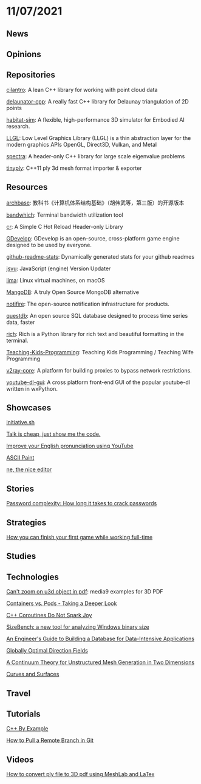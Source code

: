 # 11/07/2021

## News

## Opinions

## Repositories
[cilantro](https://github.com/kzampog/cilantro): A lean C++ library for working with point cloud data

[delaunator-cpp](https://github.com/delfrrr/delaunator-cpp): A really fast C++ library for Delaunay triangulation of 2D points

[habitat-sim](https://github.com/facebookresearch/habitat-sim): A flexible, high-performance 3D simulator for Embodied AI research.

[LLGL](https://github.com/LukasBanana/LLGL): Low Level Graphics Library (LLGL) is a thin abstraction layer for the modern graphics APIs OpenGL, Direct3D, Vulkan, and Metal

[spectra](https://github.com/yixuan/spectra): A header-only C++ library for large scale eigenvalue problems

[tinyply](https://github.com/ddiakopoulos/tinyply): C++11 ply 3d mesh format importer & exporter

## Resources
[archbase](https://github.com/foxsen/archbase): 教科书《计算机体系结构基础》（胡伟武等，第三版）的开源版本

[bandwhich](https://github.com/imsnif/bandwhich): Terminal bandwidth utilization tool

[cr](https://github.com/fungos/cr): A Simple C Hot Reload Header-only Library

[GDevelop](https://github.com/4ian/GDevelop): GDevelop is an open-source, cross-platform game engine designed to be used by everyone.

[github-readme-stats](https://github.com/anuraghazra/github-readme-stats): Dynamically generated stats for your github readmes

[jsvu](https://github.com/GoogleChromeLabs/jsvu): JavaScript (engine) Version Updater

[lima](https://github.com/lima-vm/lima): Linux virtual machines, on macOS

[MangoDB](https://github.com/MangoDB-io/MangoDB): A truly Open Source MongoDB alternative

[notifire](https://github.com/notifirehq/notifire): The open-source notification infrastructure for products.

[questdb](https://github.com/questdb/questdb): An open source SQL database designed to process time series data, faster

[rich](https://github.com/willmcgugan/rich): Rich is a Python library for rich text and beautiful formatting in the terminal.

[Teaching-Kids-Programming](https://github.com/DoctorLai/Teaching-Kids-Programming): Teaching Kids Programming / Teaching Wife Programming

[v2ray-core](https://github.com/v2fly/v2ray-core): A platform for building proxies to bypass network restrictions.

[youtube-dl-gui](https://github.com/MrS0m30n3/youtube-dl-gui): A cross platform front-end GUI of the popular youtube-dl written in wxPython.

## Showcases
[initiative.sh](https://initiative.sh/)

[Talk is cheap, just show me the code.](https://justshowmethecode.com/)

[Improve your English pronunciation using YouTube](https://youglish.com/)

[ASCII Paint](http://ascii.alienmelon.com/)

[ne, the nice editor](https://ne.di.unimi.it/)

## Stories
[Password complexity: How long it takes to crack passwords](https://securityguide.me/issues/password-complexity-how-long-it-takes-to-crack-passwords)

## Strategies
[How you can finish your first game while working full-time](https://jasont.co/finishing-games/)

## Studies

## Technologies
[Can't zoom on u3d object in pdf](https://tex.stackexchange.com/questions/159058/cant-zoom-on-u3d-object-in-pdf): media9 examples for 3D PDF

[Containers vs. Pods - Taking a Deeper Look](https://iximiuz.com/en/posts/containers-vs-pods/)

[C++ Coroutines Do Not Spark Joy](https://probablydance.com/2021/10/31/c-coroutines-do-not-spark-joy/)

[SizeBench: a new tool for analyzing Windows binary size](https://devblogs.microsoft.com/performance-diagnostics/sizebench-a-new-tool-for-analyzing-windows-binary-size/)

[An Engineer's Guide to Building a Database for Data-Intensive Applications](https://www.singlestore.com/blog/engineers-guide-building-database-for-data-intensive-applications/)

[Globally Optimal Direction Fields](http://www.cs.cmu.edu/~kmcrane/Projects/GloballyOptimalDirectionFields/paper.pdf)

[A Continuum Theory for Unstructured Mesh Generation in Two Dimensions](https://arxiv.org/abs/cs/0609078)

[Curves and Surfaces](https://ciechanow.ski/curves-and-surfaces/)

## Travel

## Tutorials
[C++ By Example](https://cppbyexample.com/)

[How to Pull a Remote Branch in Git](https://simplernerd.com/git-pull-remote-branch/)

## Videos
[How to convert ply file to 3D pdf using MeshLab and LaTex](https://www.youtube.com/watch?v=gLTqXfDbyRw)
